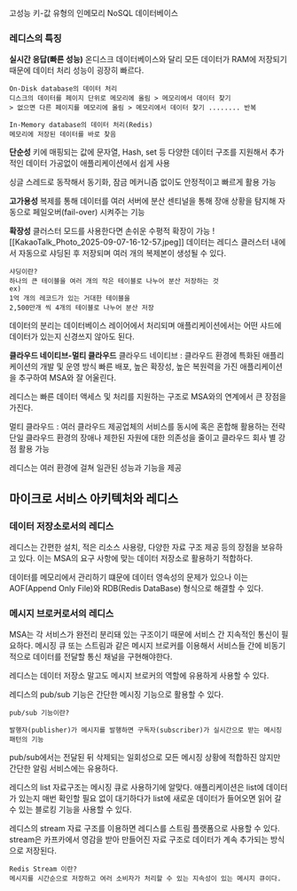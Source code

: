고성능 키-값 유형의 인메모리 NoSQL 데이터베이스

### 레디스의 특징

**실시간 응답(빠른 성능)**
온디스크 데이터베이스와 달리 모든 데이터가 RAM에 저장되기 때문에 데이터 처리 성능이 굉장히 빠르다.

```
On-Disk database의 데이터 처리
디스크의 데이터를 페이지 단위로 메모리에 올림 > 메모리에서 데이터 찾기
> 없으면 다른 페이지를 메모리에 올림 > 메모리에서 데이터 찾기 ........ 반복

In-Memory database의 데이터 처리(Redis)
메모리에 저장된 데이터를 바로 찾음
```

**단순성**
키에 매핑되는 값에 문자열, Hash, set 등 다양한 데이터 구조를 지원해서 추가적인 데이터 가공없이 애플리케이션에서 쉽게 사용

싱글 스레드로 동작해서 동기화, 잠금 메커니즘 없이도 안정적이고 빠르게 활용 가능

**고가용성**
복제를 통해 데이터를 여러 서버에 분산
센티널을 통해 장애 상황을 탐지해 자동으로 페일오버(fail-over) 시켜주는 기능

**확장성**
클러스터 모드를 사용한다면 손쉬운 수평적 확장이 가능
![[KakaoTalk_Photo_2025-09-07-16-12-57.jpeg]]
데이터는 레디스 클러스터 내에서 자동으로 샤딩된 후 저장되며 여러 개의 복제본이 생성될 수 있다.
```
샤딩이란?
하나의 큰 테이블을 여러 개의 작은 테이블로 나누어 분산 저장하는 것
ex)
1억 개의 레코드가 있는 거대한 테이블을
2,500만개 씩 4개의 테이블로 나누어 분산 저장
```

데이터의 분리는 데이터베이스 레이어에서 처리되며 애플리케이션에서는 어떤 샤드에 데이터가 있는지 신경쓰지 않아도 된다.

**클라우드 네이티브-멀티 클라우드**
클라우드 네이티브 : 클라우드 환경에 특화된 애플리케이션의 개발 및 운영 방식
빠른 배포, 높은 확장성, 높은 복원력을 가진 애플리케이션을 추구하여 MSA와 잘 어울린다.

레디스는 빠른 데이터 액세스 및 처리를 지원하는 구조로 MSA와의 연계에서 큰 장점을 가진다.


멀티 클라우드 : 여러 클라우드 제공업체의 서비스를 동시에 혹은 혼합해 활용하는 전략
단일 클라우드 환경의 장애나 제한된 자원에 대한 의존성을 줄이고 클라우드 회사 별 강점 활용 가능

레디스는 여러 환경에 걸쳐 일관된 성능과 기능을 제공

## 마이크로 서비스 아키텍처와 레디스

### 데이터 저장소로서의 레디스
레디스는 간편한 설치, 적은 리소스 사용량, 다양한 자료 구조 제공 등의 장점을 보유하고 있다.
이는 MSA의 요구 사항에 맞는 데이터 저장소로 활용하기 적합하다.

데이터를 메모리에서 관리하기 떄문에 데이터 영속성의 문제가 있으나
이는 AOF(Append Only File)와 RDB(Redis DataBase) 형식으로 해결할 수 있다.

### 메시지 브로커로서의 레디스
MSA는 각 서비스가 완전리 분리돼 있는 구조이기 때문에 서비스 간 지속적인 통신이 필요하다.
메시징 큐 또는 스트림과 같은 메시지 브로커를 이용해서 서비스들 간에 비동기적으로 데이터를 전달할 통신 채널을 구현해야한다.

레디스는 데이터 저장소 말고도 메시지 브로커의 역할에 유용하게 사용할 수 있다.

레디스의 pub/sub 기능은 간단한 메시징 기능으로 활용할 수 있다.
```
pub/sub 기능이란?

발행자(publisher)가 메시지를 발행하면 구독자(subscriber)가 실시간으로 받는 메시징 패턴의 기능
```
pub/sub에서는 전달된 뒤 삭제되는 일회성으로 모든 메시징 상황에 적합하진 않지만 간단한 알림 서비스에는 유용하다.

레디스의 list 자료구조는 메시징 큐로 사용하기에 알맞다.
애플리케이션은 list에 데이터가 있는지 매번 확인할 필요 없이 대기하다가 list에 새로운 데이터가 들어오면 읽어 갈 수 있는 블로킹 기능을 사용할 수 있다.

레디스의 stream 자료 구조를 이용하면 레디스를 스트림 플랫폼으로 사용할 수 있다.
stream은 카프카에서 영감을 받아 만들어진 자료 구조로 데이터가 계속 추가되는 방식으로 저장된다.
```
Redis Stream 이란?
메시지를 시간순으로 저장하고 여러 소비자가 처리할 수 있는 지속성이 있는 메시지 큐이다.
```


